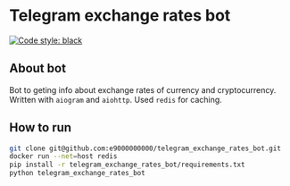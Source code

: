# Telegram exchange rates bot
[![Code style: black](https://img.shields.io/badge/code%20style-black-000000.svg)](https://github.com/psf/black)

## About bot
Bot to geting info about exchange rates of currency and cryptocurrency.
Written with `aiogram` and `aiohttp`. Used `redis` for caching.

## How to run
```bash
git clone git@github.com:e9000000000/telegram_exchange_rates_bot.git
docker run --net=host redis
pip install -r telegram_exchange_rates_bot/requirements.txt
python telegram_exchange_rates_bot
```